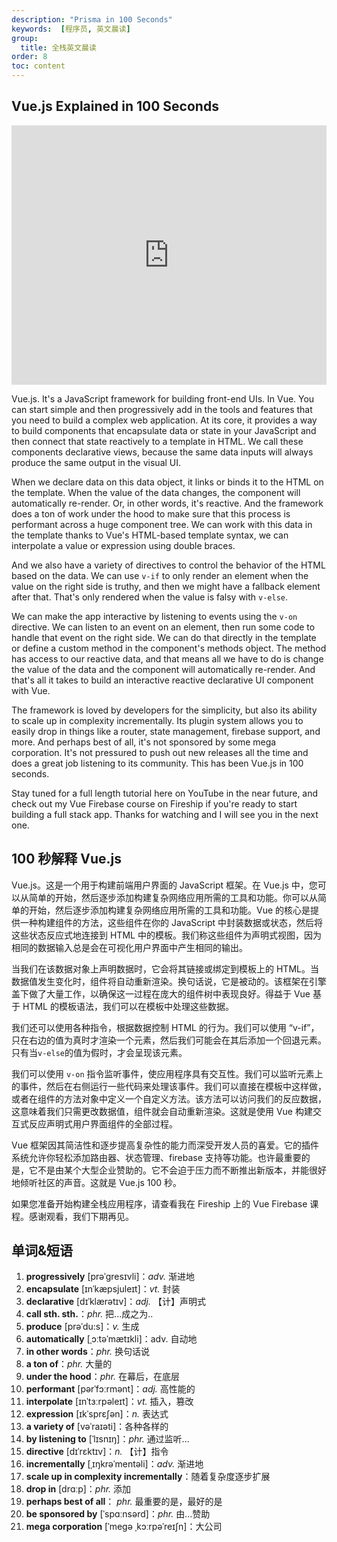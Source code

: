 ```yaml
---
description: "Prisma in 100 Seconds"
keywords:  [程序员, 英文晨读]
group:
  title: 全栈英文晨读
order: 8
toc: content
---
```


## Vue.js Explained in 100 Seconds

<iframe width="100%" height="415" src="https://www.youtube.com/embed/nhBVL41-_Cw?si=tfZhbPwrIX79Ijki" title="YouTube video player" frameborder="0" allow="accelerometer; autoplay; clipboard-write; encrypted-media; gyroscope; picture-in-picture; web-share" referrerpolicy="strict-origin-when-cross-origin" allowfullscreen></iframe>

Vue.js. It's a JavaScript framework for building front-end UIs. In Vue. You can start simple and then progressively add in the tools and features that you need to build a complex web application. At its core, it provides a way to build components that encapsulate data or state in your JavaScript and then connect that state reactively to a template in HTML. We call these components declarative views, because the same data inputs will always produce the same output in the visual UI.

When we declare data on this data object, it links or binds it to the HTML on the template. When the value of the data changes, the component will automatically re-render. Or, in other words, it's reactive. And the framework does a ton of work under the hood to make sure that this process is performant across a huge component tree. We can work with this data in the template thanks to Vue's HTML-based template syntax, we can interpolate a value or expression using double braces.

And we also have a variety of directives to control the behavior of the HTML based on the data. We can use `v-if` to only render an element when the value on the right side is truthy, and then we might have a fallback element after that. That's only rendered when the value is falsy with `v-else`.

We can make the app interactive by listening to events using the `v-on` directive. We can listen to an event on an element, then run some code to handle that event on the right side. We can do that directly in the template or define a custom method in the component's methods object. The method has access to our reactive data, and that means all we have to do is change the value of the data and the component will automatically re-render. And that's all it takes to build an interactive reactive declarative UI component with Vue.

The framework is loved by developers for the simplicity, but also its ability to scale up in complexity incrementally. Its plugin system allows you to easily drop in things like a router, state management, firebase support, and more. And perhaps best of all, it's not sponsored by some mega corporation. It's not pressured to push out new releases all the time and does a great job listening to its community. This has been Vue.js in 100 seconds.

Stay tuned for a full length tutorial here on YouTube in the near future, and check out my Vue Firebase course on Fireship if you're ready to start building a full stack app. Thanks for watching and I will see you in the next one.

## 100 秒解释 Vue.js

Vue.js。这是一个用于构建前端用户界面的 JavaScript 框架。在 Vue.js 中，您可以从简单的开始，然后逐步添加构建复杂网络应用所需的工具和功能。你可以从简单的开始，然后逐步添加构建复杂网络应用所需的工具和功能。Vue 的核心是提供一种构建组件的方法，这些组件在你的 JavaScript 中封装数据或状态，然后将这些状态反应式地连接到 HTML 中的模板。我们称这些组件为声明式视图，因为相同的数据输入总是会在可视化用户界面中产生相同的输出。

当我们在该数据对象上声明数据时，它会将其链接或绑定到模板上的 HTML。当数据值发生变化时，组件将自动重新渲染。换句话说，它是被动的。该框架在引擎盖下做了大量工作，以确保这一过程在庞大的组件树中表现良好。得益于 Vue 基于 HTML 的模板语法，我们可以在模板中处理这些数据。

我们还可以使用各种指令，根据数据控制 HTML 的行为。我们可以使用 “v-if”，只在右边的值为真时才渲染一个元素，然后我们可能会在其后添加一个回退元素。只有当`v-else`的值为假时，才会呈现该元素。

我们可以使用 `v-on` 指令监听事件，使应用程序具有交互性。我们可以监听元素上的事件，然后在右侧运行一些代码来处理该事件。我们可以直接在模板中这样做，或者在组件的方法对象中定义一个自定义方法。该方法可以访问我们的反应数据，这意味着我们只需更改数据值，组件就会自动重新渲染。这就是使用 Vue 构建交互式反应声明式用户界面组件的全部过程。

Vue 框架因其简洁性和逐步提高复杂性的能力而深受开发人员的喜爱。它的插件系统允许你轻松添加路由器、状态管理、firebase 支持等功能。也许最重要的是，它不是由某个大型企业赞助的。它不会迫于压力而不断推出新版本，并能很好地倾听社区的声音。这就是 Vue.js 100 秒。

如果您准备开始构建全栈应用程序，请查看我在 Fireship 上的 Vue Firebase 课程。感谢观看，我们下期再见。

## 单词&短语

1. **progressively** [prəˈɡresɪvli]：*adv.* 渐进地
2. **encapsulate** [ɪnˈkæpsjuleɪt]：*vt.* 封装
3. **declarative** [dɪˈklærətɪv]：*adj.* 【计】声明式
4. **call sth. sth.**：*phr.* 把...成之为..
5. **produce** [prəˈdu:s]：*v.* 生成
6. **automatically** [ˌɔːtəˈmætɪkli]：adv. 自动地
7. **in other words**：*phr.* 换句话说
8. **a ton of**：*phr.* 大量的
9. **under the hood**：*phr.* 在幕后，在底层
10. **performant** [pərˈfɔːrmənt]：*adj.* 高性能的
11. **interpolate** [ɪnˈtɜːrpəleɪt]：*vt.* 插入，篡改
12. **expression** [ɪkˈsprɛʃən]：*n.* 表达式
13. **a variety of** [vəˈraɪəti]：各种各样的
14. **by listening to** [ˈlɪsnɪŋ]：*phr.* 通过监听...
15. **directive** [dɪˈrɛktɪv]：*n.* 【计】指令
16. **incrementally** [ˌɪŋkrəˈmentəli]：*adv.* 渐进地
17. **scale up in complexity incrementally**：随着复杂度逐步扩展
18. **drop in** [drɑːp]：*phr.* 添加
19. **perhaps best of all**： *phr.* 最重要的是，最好的是
20. **be sponsored by** [ˈspɑːnsərd]：*phr.* 由...赞助
21. **mega corporation** [ˈmeɡə ˌkɔːrpəˈreɪʃn]：大公司
